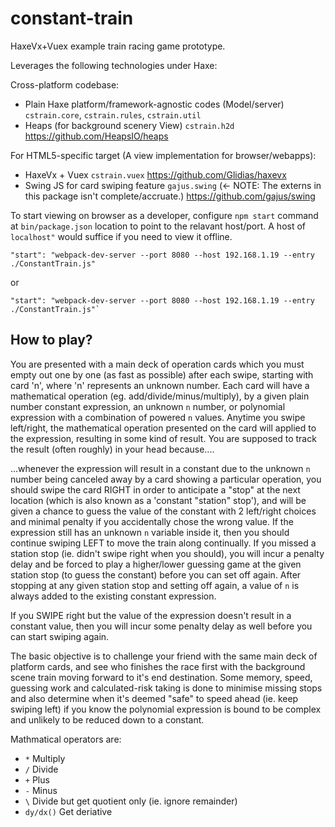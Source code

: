 # constant-train

HaxeVx+Vuex example train racing game prototype.

Leverages the following technologies under Haxe:
	
Cross-platform codebase:

- Plain Haxe platform/framework-agnostic codes (Model/server) `cstrain.core`,  `cstrain.rules`,  `cstrain.util` 
- Heaps (for background scenery View)  `cstrain.h2d` https://github.com/HeapsIO/heaps

For HTML5-specific target (A view implementation for browser/webapps):
	
- HaxeVx + Vuex `cstrain.vuex`  https://github.com/Glidias/haxevx
- Swing JS for card swiping feature `gajus.swing`  (<- NOTE: The externs in this package isn't complete/accruate.) https://github.com/gajus/swing 

To start viewing on browser as a developer, configure `npm start` command at `bin/package.json` location to point to the relavant host/port. A host of `localhost"` would suffice if you need to view it offline. 

	"start": "webpack-dev-server --port 8080 --host 192.168.1.19 --entry ./ConstantTrain.js"

or

	"start": "webpack-dev-server --port 8080 --host 192.168.1.19 --entry ./ConstantTrain.js"`
	
	
## How to play?

You are presented with a main deck of operation cards which you must empty out one by one (as fast as possible) after each swipe, starting with card 'n', where 'n' represents an unknown number. Each card will have a mathematical operation (eg. add/divide/minus/multiply), by a given plain number constant expression, an unknown `n` number, or polynomial expression with a combination of powered `n` values. Anytime you swipe left/right, the mathematical operation presented on the card will applied to the expression, resulting in some kind of result. You are supposed to track the result (often roughly) in your head because....

...whenever the expression will result in a constant due to the unknown `n` number being canceled away by a card showing a particular operation, you should swipe the card RIGHT in order to anticipate a "stop" at the next location (which is also known as a 'constant "station" stop'), and will be given a chance to guess the value of the constant with 2 left/right choices and minimal penalty if you accidentally chose the wrong value. If the expression still has an unknown `n` variable inside it, then you should continue swiping LEFT to move the train along continually. If you missed a station stop (ie. didn't swipe right when you should), you will incur a penalty delay and be  forced to play a higher/lower guessing game at the given station stop (to guess the constant) before you can set off again. After stopping at any given station stop and setting off again, a value of `n` is always added to the existing constant expression.  

If you SWIPE right but the value of the expression doesn't result in a constant  value, then you will incur some penalty delay as well before you can start swiping again.

The basic objective is to challenge your friend with the same main deck of platform cards, and see who finishes the race first with the background scene train moving forward to it's end destination. Some memory, speed,  guessing work and calculated-risk taking is done to minimise missing stops and also determine when it's deemed "safe" to speed ahead (ie. keep swiping left) if you know the  polynomial expression is bound to be complex and unlikely to be reduced down to a constant.

Mathmatical operators are:
	
- `*` Multiply
- `/` Divide
- `+` Plus
- `-` Minus
- `\` Divide but get quotient only (ie. ignore remainder)
- `dy/dx()` Get deriative 
